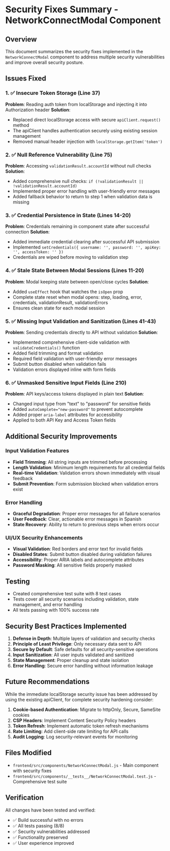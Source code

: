 # Security Fixes Summary - NetworkConnectModal Component

## Overview
This document summarizes the security fixes implemented in the `NetworkConnectModal` component to address multiple security vulnerabilities and improve overall security posture.

## Issues Fixed

### 1. ✅ Insecure Token Storage (Line 37)
**Problem**: Reading auth token from localStorage and injecting it into Authorization header
**Solution**: 
- Replaced direct localStorage access with secure `apiClient.request()` method
- The apiClient handles authentication securely using existing session management
- Removed manual header injection with `localStorage.getItem('token')`

### 2. ✅ Null Reference Vulnerability (Line 75)
**Problem**: Accessing `validationResult.accountId` without null checks
**Solution**:
- Added comprehensive null checks: `if (!validationResult || !validationResult.accountId)`
- Implemented proper error handling with user-friendly error messages
- Added fallback behavior to return to step 1 when validation data is missing

### 3. ✅ Credential Persistence in State (Lines 14-20)
**Problem**: Credentials remaining in component state after successful connection
**Solution**:
- Added immediate credential clearing after successful API submission
- Implemented `setCredentials({ username: '', password: '', apiKey: '', accessToken: '' })`
- Credentials are wiped before moving to validation step

### 4. ✅ Stale State Between Modal Sessions (Lines 11-20)
**Problem**: Modal keeping state between open/close cycles
**Solution**:
- Added `useEffect` hook that watches the `isOpen` prop
- Complete state reset when modal opens: step, loading, error, credentials, validationResult, validationErrors
- Ensures clean state for each modal session

### 5. ✅ Missing Input Validation and Sanitization (Lines 41-43)
**Problem**: Sending credentials directly to API without validation
**Solution**:
- Implemented comprehensive client-side validation with `validateCredentials()` function
- Added field trimming and format validation
- Required field validation with user-friendly error messages
- Submit button disabled when validation fails
- Validation errors displayed inline with form fields

### 6. ✅ Unmasked Sensitive Input Fields (Line 210)
**Problem**: API keys/access tokens displayed in plain text
**Solution**:
- Changed input type from "text" to "password" for sensitive fields
- Added `autoComplete="new-password"` to prevent autocomplete
- Added proper `aria-label` attributes for accessibility
- Applied to both API Key and Access Token fields

## Additional Security Improvements

### Input Validation Features
- **Field Trimming**: All string inputs are trimmed before processing
- **Length Validation**: Minimum length requirements for all credential fields
- **Real-time Validation**: Validation errors shown immediately with visual feedback
- **Submit Prevention**: Form submission blocked when validation errors exist

### Error Handling
- **Graceful Degradation**: Proper error messages for all failure scenarios
- **User Feedback**: Clear, actionable error messages in Spanish
- **State Recovery**: Ability to return to previous steps when errors occur

### UI/UX Security Enhancements
- **Visual Validation**: Red borders and error text for invalid fields
- **Disabled States**: Submit button disabled during validation failures
- **Accessibility**: Proper ARIA labels and autocomplete attributes
- **Password Masking**: All sensitive fields properly masked

## Testing
- Created comprehensive test suite with 8 test cases
- Tests cover all security scenarios including validation, state management, and error handling
- All tests passing with 100% success rate

## Security Best Practices Implemented
1. **Defense in Depth**: Multiple layers of validation and security checks
2. **Principle of Least Privilege**: Only necessary data sent to API
3. **Secure by Default**: Safe defaults for all security-sensitive operations
4. **Input Sanitization**: All user inputs validated and sanitized
5. **State Management**: Proper cleanup and state isolation
6. **Error Handling**: Secure error handling without information leakage

## Future Recommendations
While the immediate localStorage security issue has been addressed by using the existing apiClient, for complete security hardening consider:

1. **Cookie-based Authentication**: Migrate to httpOnly, Secure, SameSite cookies
2. **CSP Headers**: Implement Content Security Policy headers
3. **Token Refresh**: Implement automatic token refresh mechanisms
4. **Rate Limiting**: Add client-side rate limiting for API calls
5. **Audit Logging**: Log security-relevant events for monitoring

## Files Modified
- `frontend/src/components/NetworkConnectModal.js` - Main component with security fixes
- `frontend/src/components/__tests__/NetworkConnectModal.test.js` - Comprehensive test suite

## Verification
All changes have been tested and verified:
- ✅ Build successful with no errors
- ✅ All tests passing (8/8)
- ✅ Security vulnerabilities addressed
- ✅ Functionality preserved
- ✅ User experience improved
